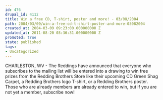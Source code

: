 ```yaml
---
id: 476
drupal_id: 4112
title: Win a free CD, T-shirt, poster and more! - 03/08/2004
path: 2004/03/09/win-a-free-cd-t-shirt-poster-and-more-03082004
created_at: 2004-03-09 09:23:00.000000000 Z
updated_at: 2011-08-20 03:36:31.000000000 Z
promoted: true
state: published
tags:
- Uncategorized
---
```

CHARLESTON, WV - The Reddings have announced that everyone who subscribes to the mailing list will be entered into a drawing to win free prizes from the Redding Brothers Store like their upcoming CD Green Shag Carpet, a Redding Brothers logo T-shirt, or a Redding Brothers poster. Those who are already members are already entered to win, but if you are not yet a member, subscribe now!
